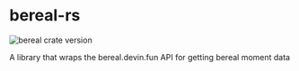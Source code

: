 # bereal-rs

![bereal crate version](https://img.shields.io/crates/v/bereal?style=for-the-badge)

A library that wraps the bereal.devin.fun API for getting bereal moment data
